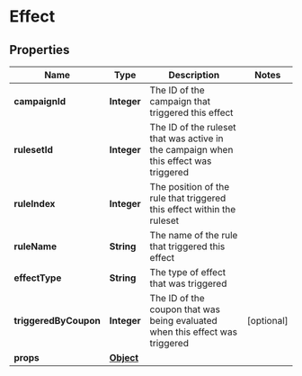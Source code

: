 

# Effect

## Properties

Name | Type | Description | Notes
------------ | ------------- | ------------- | -------------
**campaignId** | **Integer** | The ID of the campaign that triggered this effect | 
**rulesetId** | **Integer** | The ID of the ruleset that was active in the campaign when this effect was triggered | 
**ruleIndex** | **Integer** | The position of the rule that triggered this effect within the ruleset | 
**ruleName** | **String** | The name of the rule that triggered this effect | 
**effectType** | **String** | The type of effect that was triggered | 
**triggeredByCoupon** | **Integer** | The ID of the coupon that was being evaluated when this effect was triggered |  [optional]
**props** | [**Object**](.md) |  | 



